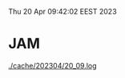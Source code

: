 Thu 20 Apr 09:42:02 EEST 2023
# JAM
<a href='./cache/202304/20_09.log'>./cache/202304/20_09.log</a>
